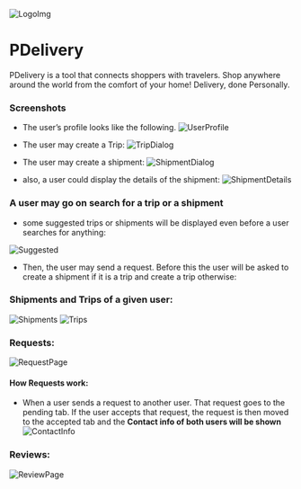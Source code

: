 
![LogoImg](https://github.com/asimokby/PDelivery/blob/master/FrontEnd_ReactJS/src/Imgs/logo-0.png)
# PDelivery
PDelivery is a tool that connects shoppers with travelers. Shop anywhere around the world from the comfort of your home! Delivery, done Personally.


### Screenshots

- The user’s profile looks like the following.
![UserProfile](https://github.com/asimokby/PDelivery/blob/master/screenshots/Screen%20Shot%202020-05-30%20at%2013.58.02.png)

- The user may create a Trip:
![TripDialog](https://github.com/asimokby/PDelivery/blob/master/screenshots/Screen%20Shot%202020-05-30%20at%2015.50.49.png)

- The user may create a shipment:
![ShipmentDialog](https://github.com/asimokby/PDelivery/blob/master/screenshots/Screen%20Shot%202020-05-30%20at%2014.14.34.png)

- also, a user could display the details of the shipment:
![ShipmentDetails](https://github.com/asimokby/PDelivery/blob/master/screenshots/Screen%20Shot%202020-05-30%20at%2015.46.13.png)

### A user may go on search for a trip or a shipment

- some suggested trips or shipments will be displayed even before a user searches for anything:

![Suggested](https://github.com/asimokby/PDelivery/blob/master/screenshots/Screen%20Shot%202020-05-30%20at%2015.55.29.png)


- Then, the user may send a request. Before this the user will be asked to create a shipment if it is a trip and create a trip otherwise:


### Shipments and Trips of a given user: 

![Shipments](https://github.com/asimokby/PDelivery/blob/master/screenshots/Screen%20Shot%202020-05-30%20at%2015.42.32.png)
![Trips](https://github.com/asimokby/PDelivery/blob/master/screenshots/Screen%20Shot%202020-05-30%20at%2016.06.58.png)


### Requests: 

![RequestPage](https://github.com/asimokby/PDelivery/blob/master/screenshots/Screen%20Shot%202020-05-30%20at%2016.25.15.png)

#### How Requests work: 
- When a user sends a request to another user. That request goes to the pending tab. If the user accepts that request, the request is then moved to the accepted tab and the **Contact info of both users will be shown**
![ContactInfo](https://github.com/asimokby/PDelivery/blob/master/screenshots/Screen%20Shot%202020-05-30%20at%2016.31.52.png)


### Reviews:

![ReviewPage](https://github.com/asimokby/PDelivery/blob/master/screenshots/Screen%20Shot%202020-05-30%20at%2016.40.04.png)


